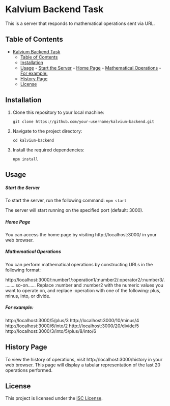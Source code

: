 # Kalvium Backend Task

This is a server that responds to mathematical operations sent via URL.

## Table of Contents

- [Kalvium Backend Task](#kalvium-backend-task)
  - [Table of Contents](#table-of-contents)
  - [Installation](#installation)
  - [Usage](#usage)
        - [Start the Server](#start-the-server)
        - [Home Page](#home-page)
        - [Mathematical Operations](#mathematical-operations)
        - [For example:](#for-example)
  - [History Page](#history-page)
  - [License](#license)

## Installation

1. Clone this repository to your local machine:
   ```
   git clone https://github.com/your-username/kalvium-backend.git
2. Navigate to the project directory:

    ```
    cd kalvium-backend
    ```
3. Install the required dependencies:
    ```
    npm install
    ```
## Usage
##### Start the Server
To start the server, run the following command:
    ```
    npm start
    ```

The server will start running on the specified port (default: 3000).

##### Home Page
You can access the home page by visiting http://localhost:3000/ in your web browser.

##### Mathematical Operations
You can perform mathematical operations by constructing URLs in the following format:


http://localhost:3000/:number1/:operation1/:number2/:operator2/:number3/.........so-on......
Replace :number and :number2 with the numeric values you want to operate on, and replace :operation with one of the following: plus, minus, into, or divide.

##### For example:

http://localhost:3000/5/plus/3
http://localhost:3000/10/minus/4
http://localhost:3000/6/into/2
http://localhost:3000/20/divide/5
http://localhost:3000/3/into/5/plus/8/into/6
## History Page
To view the history of operations, visit http://localhost:3000/history in your web browser. This page will display a tabular representation of the last 20 operations performed.

## License

This project is licensed under the [ISC License](LICENSE).